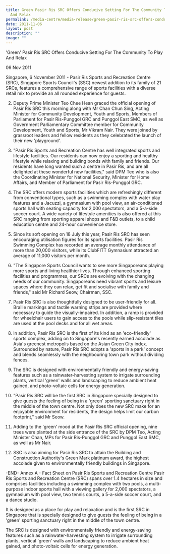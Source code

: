 ```yaml
---
title: Green Pasir Ris SRC Offers Conducive Setting For The Community To Play
  And Relax
permalink: /media-centre/media-release/green-pasir-ris-src-offers-conducive-setting-for-the-community/
date: 2011-11-06
layout: post
description: ""
image: ""
---
```

'Green' Pasir Ris SRC Offers Conducive Setting For The Community To Play And Relax

06 Nov 2011


Singapore, 6 November 2011 - Pasir Ris Sports and Recreation Centre (SRC), Singapore Sports Council's (SSC) newest addition to its family of 21 SRCs, features a comprehensive range of sports facilities with a diverse retail mix to provide an all rounded experience for guests.

2.  Deputy Prime Minister Teo Chee Hean graced the official opening of Pasir Ris SRC this morning along with Mr Chan Chun Sing, Acting Minister for Community Development, Youth and Sports, Members of Parliament for Pasir Ris-Punggol GRC and Punggol East SMC, as well as Government Parliamentary Committee member for Community Development, Youth and Sports, Mr Vikram Nair. They were joined by grassroot leaders and fellow residents as they celebrated the launch of their new 'playground'.

3. "Pasir Ris Sports and Recreation Centre has well integrated sports and lifestyle facilities. Our residents can now enjoy a sporting and healthy lifestyle while relaxing and building bonds with family and friends. Our residents have long wanted such a centre in Pasir Ris, and are all delighted at these wonderful new facilities," said DPM Teo who is also the Coordinating Minister for National Security, Minister for Home Affairs, and Member of Parliament for Pasir Ris-Punggol GRC.

4. The SRC offers modern sports facilities which are refreshingly different from conventional types, such as a swimming complex with water play features and a Jacuzzi, a gymnasium with pool view, an air-conditioned sports hall with seating capacity for 2,000 spectators, and a 5-a-side soccer court. A wide variety of lifestyle amenities is also offered at this SRC ranging from sporting apparel shops and F&B outlets, to a child education centre and 24-hour convenience store.

5.  Since its soft opening on 18 July this year, Pasir Ris SRC has seen encouraging utilisation figures for its sports facilities. Pasir Ris Swimming Complex has recorded an average monthly attendance of more than 20,000 visitors, while its ClubFITT Gymnasium attracted an average of 11,000 visitors per month.

6. "The Singapore Sports Council wants to see more Singaporeans playing more sports and living healthier lives. Through enhanced sporting facilities and programmes, our SRCs are evolving with the changing needs of our community. Singaporeans need vibrant sports and leisure spaces where they can relax, get fit and socialise with family and friends," said Mr Richard Seow, Chairman, SSC.

7. Pasir Ris SRC is also thoughtfully designed to be user-friendly for all. Braille markings and tactile warning strips are provided where necessary to guide the visually-impaired. In addition, a ramp is provided for wheelchair users to gain access to the pools while slip-resistant tiles are used at the pool decks and for all wet areas.

8. In addition, Pasir Ris SRC is the first of its kind as an 'eco-friendly' sports complex, adding on to Singapore's recently earned accolade as Asia's greenest metropolis based on the Asian Green City index. Surrounded by nature, Pasir Ris SRC adopts a 'sports in a park' concept and blends seamlessly with the neighbouring town park without dividing fences.

9. The SRC is designed with environmentally friendly and energy-saving features such as a rainwater-harvesting system to irrigate surrounding plants, vertical 'green' walls and landscaping to reduce ambient heat gained, and photo-voltaic cells for energy generation.

10. "Pasir Ris SRC will be the first SRC in Singapore specially designed to give guests the feeling of being in a 'green' sporting sanctuary right in the middle of the town centre. Not only does the new SRC make for an enjoyable environment for residents, the design helps limit our carbon footprint," said Mr Seow.

11. Adding to the 'green' mood at the Pasir Ris SRC official opening, nine trees were planted at the side entrance of the SRC by DPM Teo, Acting Minister Chan, MPs for Pasir Ris-Punggol GRC and Punggol East SMC, as well as Mr Nair.

12.  SSC is also aiming for Pasir Ris SRC to attain the Building and Construction Authority's Green Mark platinum award, the highest accolade given to environmentally friendly buildings in Singapore.

-END-
Annex A - Fact Sheet on Pasir Ris Sports and Recreation Centre
Pasir Ris Sports and Recreation Centre (SRC) spans over 1.4 hectares in size and comprises facilities including a swimming complex with two pools, a multi-purpose indoor sports hall with a viewing gallery for 2,000 spectators, a gymnasium with pool view, two tennis courts, a 5-a-side soccer court, and a dance studio.

It is designed as a place for play and relaxation and is the first SRC in Singapore that is specially designed to give guests the feeling of being in a 'green' sporting sanctuary right in the middle of the town centre.

The SRC is designed with environmentally friendly and energy-saving features such as a rainwater-harvesting system to irrigate surrounding plants, vertical 'green' walls and landscaping to reduce ambient heat gained, and photo-voltaic cells for energy generation.


